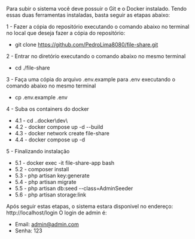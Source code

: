 Para subir o sistema você deve possuir o Git e o Docker instalado. Tendo essas duas ferramentas instaladas, basta seguir as etapas abaixo:

1 - Fazer a cópia do repositório executando o comando abaixo no terminal no local que deseja fazer a cópia do repositório:
- git clone https://github.com/PedroLima8080/file-share.git

2 - Entrar no diretório executando o comando abaixo no mesmo terminal
- cd ./file-share

3 - Faça uma cópia do arquivo .env.example para .env executando o comando abaixo no mesmo terminal
- cp .env.example .env

4 - Suba os containers do docker
- 4.1 - cd .\.docker\dev\
- 4.2 - docker compose up -d --build 
- 4.3 - docker network create file-share
- 4.4 - docker compose up -d

5 - Finalizando instalação
- 5.1 - docker exec -it file-share-app bash
- 5.2 - composer install
- 5.3 - php artisan key:generate
- 5.4 - php artisan migrate
- 5.5 - php artisan db:seed --class=AdminSeeder
- 5.6 - php artisan storage:link

Após seguir estas etapas, o sistema estara disponivel no endereço: http://localhost/login
O login de admin é:
 - Email: admin@admin.com
 - Senha: 123
 
 
